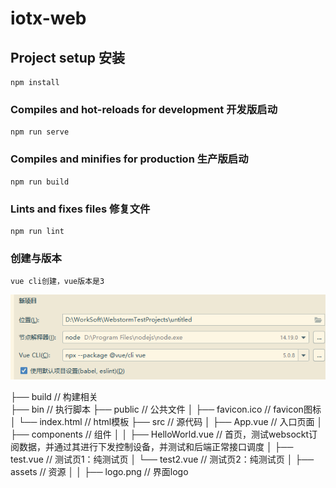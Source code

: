 # iotx-web

## Project setup 安装

```
npm install
```

### Compiles and hot-reloads for development 开发版启动

```
npm run serve
```

### Compiles and minifies for production 生产版启动

```
npm run build
```

### Lints and fixes files 修复文件

```
npm run lint
```

### 创建与版本

```
vue cli创建，vue版本是3
```

![img_1.png](img_1.png)


├── build                      // 构建相关  
├── bin                        // 执行脚本
├── public                     // 公共文件
│   ├── favicon.ico            // favicon图标
│   └── index.html             // html模板
├── src                        // 源代码
│   ├── App.vue                // 入口页面
│   ├── components             // 组件
│   │   ├── HelloWorld.vue     // 首页，测试websockt订阅数据，并通过其进行下发控制设备，并测试和后端正常接口调度
    │   ├── test.vue      // 测试页1：纯测试页
    │   └── test2.vue      // 测试页2：纯测试页
│   ├── assets                 // 资源
│   │   ├── logo.png               // 界面logo










